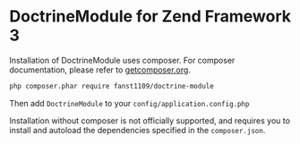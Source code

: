 # DoctrineModule for Zend Framework 3

Installation of DoctrineModule uses composer. For composer documentation, please refer to
[getcomposer.org](http://getcomposer.org/).

```sh
php composer.phar require fanst1109/doctrine-module
```

Then add `DoctrineModule` to your `config/application.config.php`

Installation without composer is not officially supported, and requires you to install and autoload
the dependencies specified in the `composer.json`.
